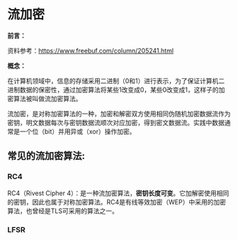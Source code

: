 # 流加密

**前言：**

资料参考：https://www.freebuf.com/column/205241.html

**概念：**

在计算机领域中，信息的存储采用二进制（0和1）进行表示，为了保证计算机二进制数据的保密性，通过加密算法将某些1改变成0，某些0改变成1，这样子的加密算法被叫做流加密算法。

流加密，是对称加密算法的一种，加密和解密双方使用相同伪随机加密数据流作为密钥，明文数据每次与密钥数据流顺次对应加密，得到密文数据流。实践中数据通常是一个位（bit）并用异或（xor）操作加密。



## 常见的流加密算法:

### RC4

RC4（Rivest Cipher 4）：是一种流加密算法，**密钥长度可变**。它加解密使用相同的密钥，因此也属于对称加密算法。RC4是有线等效加密（WEP）中采用的加密算法，也曾经是TLS可采用的算法之一。



### LFSR


